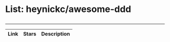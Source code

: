 # List: heynickc/awesome-ddd 
 
## 
 
---
 
| Link  | Stars   | Description
| ------------- | ------------- | ------------- |
